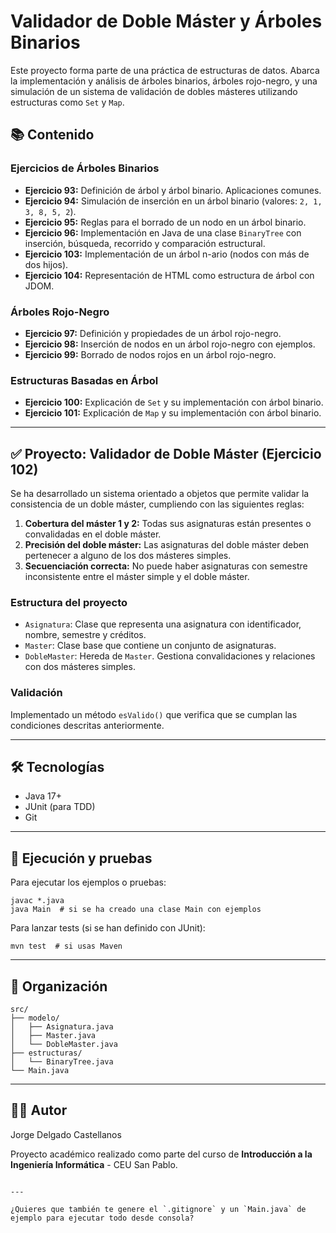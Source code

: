 # Validador de Doble Máster y Árboles Binarios

Este proyecto forma parte de una práctica de estructuras de datos. Abarca la implementación y análisis de árboles binarios, árboles rojo-negro, y una simulación de un sistema de validación de dobles másteres utilizando estructuras como `Set` y `Map`.

## 📚 Contenido

### Ejercicios de Árboles Binarios

- **Ejercicio 93:** Definición de árbol y árbol binario. Aplicaciones comunes.
- **Ejercicio 94:** Simulación de inserción en un árbol binario (valores: `2, 1, 3, 8, 5, 2`).
- **Ejercicio 95:** Reglas para el borrado de un nodo en un árbol binario.
- **Ejercicio 96:** Implementación en Java de una clase `BinaryTree` con inserción, búsqueda, recorrido y comparación estructural.
- **Ejercicio 103:** Implementación de un árbol n-ario (nodos con más de dos hijos).
- **Ejercicio 104:** Representación de HTML como estructura de árbol con JDOM.

### Árboles Rojo-Negro

- **Ejercicio 97:** Definición y propiedades de un árbol rojo-negro.
- **Ejercicio 98:** Inserción de nodos en un árbol rojo-negro con ejemplos.
- **Ejercicio 99:** Borrado de nodos rojos en un árbol rojo-negro.

### Estructuras Basadas en Árbol

- **Ejercicio 100:** Explicación de `Set` y su implementación con árbol binario.
- **Ejercicio 101:** Explicación de `Map` y su implementación con árbol binario.

---

## ✅ Proyecto: Validador de Doble Máster (Ejercicio 102)

Se ha desarrollado un sistema orientado a objetos que permite validar la consistencia de un doble máster, cumpliendo con las siguientes reglas:

1. **Cobertura del máster 1 y 2:** Todas sus asignaturas están presentes o convalidadas en el doble máster.
2. **Precisión del doble máster:** Las asignaturas del doble máster deben pertenecer a alguno de los dos másteres simples.
3. **Secuenciación correcta:** No puede haber asignaturas con semestre inconsistente entre el máster simple y el doble máster.

### Estructura del proyecto

- `Asignatura`: Clase que representa una asignatura con identificador, nombre, semestre y créditos.
- `Master`: Clase base que contiene un conjunto de asignaturas.
- `DobleMaster`: Hereda de `Master`. Gestiona convalidaciones y relaciones con dos másteres simples.

### Validación

Implementado un método `esValido()` que verifica que se cumplan las condiciones descritas anteriormente.

---

## 🛠️ Tecnologías

- Java 17+
- JUnit (para TDD)
- Git

---

## 🧪 Ejecución y pruebas

Para ejecutar los ejemplos o pruebas:

```
javac *.java
java Main  # si se ha creado una clase Main con ejemplos
```

Para lanzar tests (si se han definido con JUnit):

```
mvn test  # si usas Maven
```

---

## 📁 Organización 

```
src/
├── modelo/
│   ├── Asignatura.java
│   ├── Master.java
│   └── DobleMaster.java
├── estructuras/
│   └── BinaryTree.java
└── Main.java
```

---

## 👨‍🎓 Autor

Jorge Delgado Castellanos

Proyecto académico realizado como parte del curso de **Introducción a la Ingeniería Informática** - CEU San Pablo.
```

---

¿Quieres que también te genere el `.gitignore` y un `Main.java` de ejemplo para ejecutar todo desde consola?